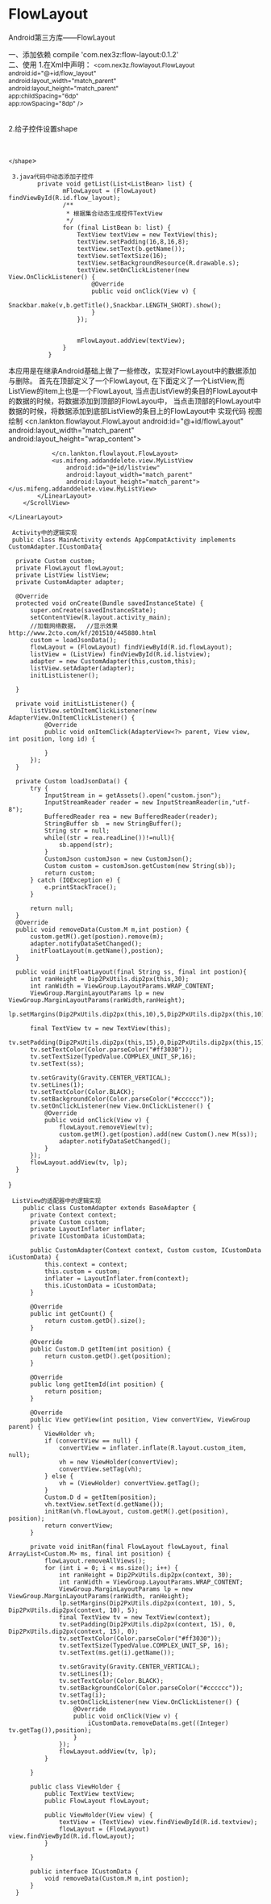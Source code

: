 # FlowLayout
Android第三方库——FlowLayout

一、添加依赖
  compile 'com.nex3z:flow-layout:0.1.2'  
二、使用
     1.在Xml中声明：
          <span style="font-size:12px;"><com.nex3z.flowlayout.FlowLayout  
              android:id="@+id/flow_layout"  
              android:layout_width="match_parent"  
              android:layout_height="match_parent"  
              app:childSpacing="6dp"  
              app:rowSpacing="8dp" />  
          <!--自定义属性-->  
          <!--  
              flow = "true"  流式布局  
              childSpacing：子控件之间的距离  "auto"  
              rowSpacing:行间距  
              childSpacingForLastRow：子控件最后一行的间距  
              rtl = "true" 一行从右往左一次排列  
          --></span>  
    2.给子控件设置shape
          <span style="font-size:12px;"><shape xmlns:android="http://schemas.android.com/apk/res/android">  
              <solid android:color="#ff00ff"/>  
              <corners android:radius="25dp"/>  
              <stroke android:width="1dp" android:color="#3799f4"/>  
          </shape</span>>    
          
     3.java代码中动态添加子控件
            private void getList(List<ListBean> list) {  
                   mFlowLayout = (FlowLayout) findViewById(R.id.flow_layout);  
                   /** 
                    * 根据集合动态生成控件TextView 
                    */  
                   for (final ListBean b: list) {  
                       TextView textView = new TextView(this);  
                       textView.setPadding(16,8,16,8);  
                       textView.setText(b.getName());  
                       textView.setTextSize(16);  
                       textView.setBackgroundResource(R.drawable.s);  
                       textView.setOnClickListener(new View.OnClickListener() {  
                           @Override  
                           public void onClick(View v) {  
                               Snackbar.make(v,b.getTitle(),Snackbar.LENGTH_SHORT).show();  
                           }  
                       });  


                       mFlowLayout.addView(textView);  
                   }  
               } 
   本应用是在继承Android基础上做了一些修改，实现对FlowLayout中的数据添加与删除。
   首先在顶部定义了一个FlowLayout,
   在下面定义了一个ListView,而ListView的item上也是一个FlowLayout,
   当点击ListView的条目的FlowLayout中的数据的时候，将数据添加到顶部的FlowLayou中，
   当点击顶部的FlowLayout中数据的时候，将数据添加到底部ListView的条目上的FlowLayout中
   实现代码
      视图绘制
       <?xml version="1.0" encoding="utf-8"?>
    <LinearLayout
        xmlns:android="http://schemas.android.com/apk/res/android"
        xmlns:app="http://schemas.android.com/apk/res-auto"
        xmlns:tools="http://schemas.android.com/tools" android:layout_width="match_parent"
        android:layout_height="match_parent" tools:context="us.mifeng.addanddelete.MainActivity"
        android:orientation="vertical">
        <ScrollView
            android:layout_width="match_parent"
            android:layout_height="match_parent">
            <LinearLayout
                android:layout_width="match_parent"
                android:layout_height="match_parent"
                android:orientation="vertical">
                <TextView
                    android:layout_width="match_parent"
                    android:layout_height="50dp"
                    android:text="我的个性定制"
                    android:textSize="18sp"/>
                <cn.lankton.flowlayout.FlowLayout
                    android:id="@+id/flowLayout"
                    android:layout_width="match_parent"
                    android:layout_height="wrap_content">

                </cn.lankton.flowlayout.FlowLayout>
                <us.mifeng.addanddelete.view.MyListView
                    android:id="@+id/listview"
                    android:layout_width="match_parent"
                    android:layout_height="match_parent"></us.mifeng.addanddelete.view.MyListView>
            </LinearLayout>
        </ScrollView>

    </LinearLayout>

     Activity中的逻辑实现
     public class MainActivity extends AppCompatActivity implements CustomAdapter.ICustomData{

      private Custom custom;
      private FlowLayout flowLayout;
      private ListView listView;
      private CustomAdapter adapter;

      @Override
      protected void onCreate(Bundle savedInstanceState) {
          super.onCreate(savedInstanceState);
          setContentView(R.layout.activity_main);
          //加载网络数据，  //显示效果     http://www.2cto.com/kf/201510/445880.html
          custom = loadJsonData();
          flowLayout = (FlowLayout) findViewById(R.id.flowLayout);
          listView = (ListView) findViewById(R.id.listview);
          adapter = new CustomAdapter(this,custom,this);
          listView.setAdapter(adapter);
          initListListener();

      }

      private void initListListener() {
          listView.setOnItemClickListener(new AdapterView.OnItemClickListener() {
              @Override
              public void onItemClick(AdapterView<?> parent, View view, int position, long id) {

              }
          });
      }

      private Custom loadJsonData() {
          try {
              InputStream in = getAssets().open("custom.json");
              InputStreamReader reader = new InputStreamReader(in,"utf-8");
              BufferedReader rea = new BufferedReader(reader);
              StringBuffer sb  = new StringBuffer();
              String str = null;
              while((str = rea.readLine())!=null){
                  sb.append(str);
              }
              CustomJson customJson = new CustomJson();
              Custom custom = customJson.getCustom(new String(sb));
              return custom;
          } catch (IOException e) {
              e.printStackTrace();
          }

          return null;
      }
      @Override
      public void removeData(Custom.M m,int postion) {
          custom.getM().get(postion).remove(m);
          adapter.notifyDataSetChanged();
          initFloatLayout(m.getName(),postion);
      }

      public void initFloatLayout(final String ss, final int postion){
          int ranHeight = Dip2PxUtils.dip2px(this,30);
          int ranWidth = ViewGroup.LayoutParams.WRAP_CONTENT;
          ViewGroup.MarginLayoutParams lp = new ViewGroup.MarginLayoutParams(ranWidth,ranHeight);
          lp.setMargins(Dip2PxUtils.dip2px(this,10),5,Dip2PxUtils.dip2px(this,10),5);

          final TextView tv = new TextView(this);
          tv.setPadding(Dip2PxUtils.dip2px(this,15),0,Dip2PxUtils.dip2px(this,15),0);
          tv.setTextColor(Color.parseColor("#ff3030"));
          tv.setTextSize(TypedValue.COMPLEX_UNIT_SP,16);
          tv.setText(ss);

          tv.setGravity(Gravity.CENTER_VERTICAL);
          tv.setLines(1);
          tv.setTextColor(Color.BLACK);
          tv.setBackgroundColor(Color.parseColor("#cccccc"));
          tv.setOnClickListener(new View.OnClickListener() {
              @Override
              public void onClick(View v) {
                  flowLayout.removeView(tv);
                  custom.getM().get(postion).add(new Custom().new M(ss));
                  adapter.notifyDataSetChanged();
              }
          });
          flowLayout.addView(tv, lp);
      }
  }
  
  
     ListView的适配器中的逻辑实现
        public class CustomAdapter extends BaseAdapter {
          private Context context;
          private Custom custom;
          private LayoutInflater inflater;
          private ICustomData iCustomData;

          public CustomAdapter(Context context, Custom custom, ICustomData iCustomData) {
              this.context = context;
              this.custom = custom;
              inflater = LayoutInflater.from(context);
              this.iCustomData = iCustomData;
          }

          @Override
          public int getCount() {
              return custom.getD().size();
          }

          @Override
          public Custom.D getItem(int position) {
              return custom.getD().get(position);
          }

          @Override
          public long getItemId(int position) {
              return position;
          }

          @Override
          public View getView(int position, View convertView, ViewGroup parent) {
              ViewHolder vh;
              if (convertView == null) {
                  convertView = inflater.inflate(R.layout.custom_item, null);
                  vh = new ViewHolder(convertView);
                  convertView.setTag(vh);
              } else {
                  vh = (ViewHolder) convertView.getTag();
              }
              Custom.D d = getItem(position);
              vh.textView.setText(d.getName());
              initRan(vh.flowLayout, custom.getM().get(position), position);
              return convertView;
          }

          private void initRan(final FlowLayout flowLayout, final ArrayList<Custom.M> ms, final int position) {
              flowLayout.removeAllViews();
              for (int i = 0; i < ms.size(); i++) {
                  int ranHeight = Dip2PxUtils.dip2px(context, 30);
                  int ranWidth = ViewGroup.LayoutParams.WRAP_CONTENT;
                  ViewGroup.MarginLayoutParams lp = new ViewGroup.MarginLayoutParams(ranWidth, ranHeight);
                  lp.setMargins(Dip2PxUtils.dip2px(context, 10), 5, Dip2PxUtils.dip2px(context, 10), 5);
                  final TextView tv = new TextView(context);
                  tv.setPadding(Dip2PxUtils.dip2px(context, 15), 0, Dip2PxUtils.dip2px(context, 15), 0);
                  tv.setTextColor(Color.parseColor("#ff3030"));
                  tv.setTextSize(TypedValue.COMPLEX_UNIT_SP, 16);
                  tv.setText(ms.get(i).getName());

                  tv.setGravity(Gravity.CENTER_VERTICAL);
                  tv.setLines(1);
                  tv.setTextColor(Color.BLACK);
                  tv.setBackgroundColor(Color.parseColor("#cccccc"));
                  tv.setTag(i);
                  tv.setOnClickListener(new View.OnClickListener() {
                      @Override
                      public void onClick(View v) {
                          iCustomData.removeData(ms.get((Integer) tv.getTag()),position);
                      }
                  });
                  flowLayout.addView(tv, lp);
              }

          }

          public class ViewHolder {
              public TextView textView;
              public FlowLayout flowLayout;

              public ViewHolder(View view) {
                  textView = (TextView) view.findViewById(R.id.textview);
                  flowLayout = (FlowLayout) view.findViewById(R.id.flowLayout);
              }

          }

          public interface ICustomData {
              void removeData(Custom.M m,int postion);
          }
      }
          
          
          
          
